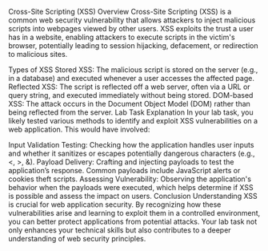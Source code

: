 Cross-Site Scripting (XSS) Overview
Cross-Site Scripting (XSS) is a common web security vulnerability that allows attackers to inject malicious scripts into webpages viewed by other users. XSS exploits the trust a user has in a website, enabling attackers to execute scripts in the victim's browser, potentially leading to session hijacking, defacement, or redirection to malicious sites.

Types of XSS
Stored XSS: The malicious script is stored on the server (e.g., in a database) and executed whenever a user accesses the affected page.
Reflected XSS: The script is reflected off a web server, often via a URL or query string, and executed immediately without being stored.
DOM-based XSS: The attack occurs in the Document Object Model (DOM) rather than being reflected from the server.
Lab Task Explanation
In your lab task, you likely tested various methods to identify and exploit XSS vulnerabilities on a web application. This would have involved:

Input Validation Testing: Checking how the application handles user inputs and whether it sanitizes or escapes potentially dangerous characters (e.g., <, >, &).
Payload Delivery: Crafting and injecting payloads to test the application’s response. Common payloads include JavaScript alerts or cookies theft scripts.
Assessing Vulnerability: Observing the application's behavior when the payloads were executed, which helps determine if XSS is possible and assess the impact on users.
Conclusion
Understanding XSS is crucial for web application security. By recognizing how these vulnerabilities arise and learning to exploit them in a controlled environment, you can better protect applications from potential attacks. Your lab task not only enhances your technical skills but also contributes to a deeper understanding of web security principles.
